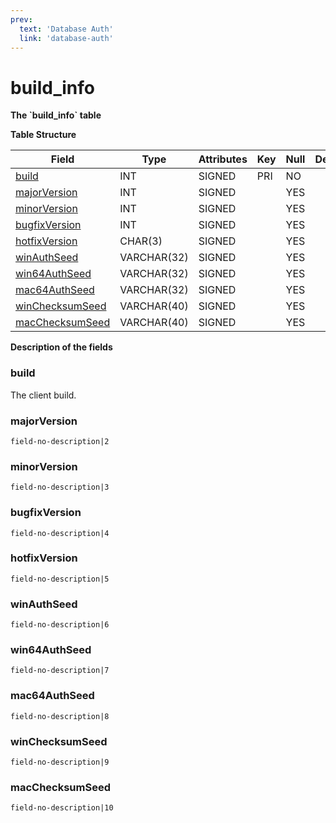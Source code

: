 ```yaml
---
prev:
  text: 'Database Auth'
  link: 'database-auth'
---
```


# build\_info

**The \`build\_info\` table**

**Table Structure**

| Field                 | Type         | Attributes | Key | Null | Default | Extra | Comment    |
| --------------------- | ------------ | ---------- | --- | ---- | ------- | ----- |----------- |
| [build][1]            | INT          | SIGNED     | PRI | NO   |         |       | Identifier |
| [majorVersion][2]     | INT          | SIGNED     |     | YES  |         |       |            |
| [minorVersion][3]     | INT          | SIGNED     |     | YES  |         |       |            |
| [bugfixVersion][4]    | INT          | SIGNED     |     | YES  |         |       |            |
| [hotfixVersion][5]    | CHAR(3)      | SIGNED     |     | YES  |         |       |            |
| [winAuthSeed][6]      | VARCHAR(32)  | SIGNED     |     | YES  |         |       |            |
| [win64AuthSeed][7]    | VARCHAR(32)  | SIGNED     |     | YES  |         |       |            |
| [mac64AuthSeed][8]    | VARCHAR(32)  | SIGNED     |     | YES  |         |       |            |
| [winChecksumSeed][9]  | VARCHAR(40)  | SIGNED     |     | YES  |         |       |            |
| [macChecksumSeed][10] | VARCHAR(40)  | SIGNED     |     | YES  |         |       |            |

[1]: #build
[2]: #majorversion
[3]: #minorversion
[4]: #bugfixversion
[5]: #hotfixversion
[6]: #winauthseed
[7]: #win64authseed
[8]: #mac64authseed
[9]: #winchecksumseed
[10]: #macchecksumseed

**Description of the fields**

### build

The client build.

### majorVersion

`field-no-description|2`

### minorVersion

`field-no-description|3`

### bugfixVersion

`field-no-description|4`

### hotfixVersion

`field-no-description|5`

### winAuthSeed

`field-no-description|6`

### win64AuthSeed

`field-no-description|7`

### mac64AuthSeed

`field-no-description|8`

### winChecksumSeed

`field-no-description|9`

### macChecksumSeed

`field-no-description|10`

